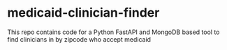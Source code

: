# medicaid-clinician-finder
This repo contains code for a Python FastAPI and MongoDB based tool to find clinicians in by zipcode who accept medicaid
